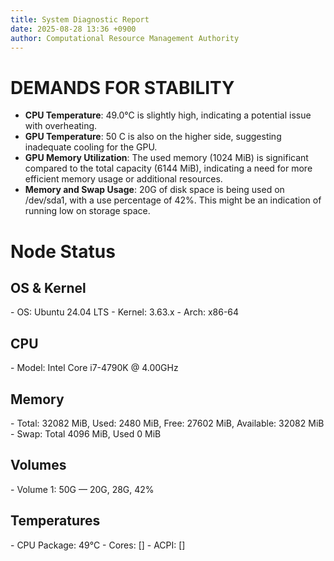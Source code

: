 ```yaml
---
title: System Diagnostic Report
date: 2025-08-28 13:36 +0900
author: Computational Resource Management Authority
---
```

# DEMANDS FOR STABILITY

* **CPU Temperature**: 49.0°C is slightly high, indicating a potential issue with overheating.
* **GPU Temperature**: 50 C is also on the higher side, suggesting inadequate cooling for the GPU.
* **GPU Memory Utilization**: The used memory (1024 MiB) is significant compared to the total capacity (6144 MiB), indicating a need for more efficient memory usage or additional resources.
* **Memory and Swap Usage**: 20G of disk space is being used on /dev/sda1, with a use percentage of 42%. This might be an indication of running low on storage space.

# Node Status

## OS & Kernel
\- OS: Ubuntu 24.04 LTS
\- Kernel: 3.63.x
\- Arch: x86-64

## CPU
\- Model: Intel Core i7-4790K @ 4.00GHz

## Memory
\- Total: 32082 MiB, Used: 2480 MiB, Free: 27602 MiB, Available: 32082 MiB
\- Swap: Total 4096 MiB, Used 0 MiB

## Volumes
\- Volume 1: 50G — 20G, 28G, 42%

## Temperatures
\- CPU Package: 49°C
\- Cores: []
\- ACPI: []
